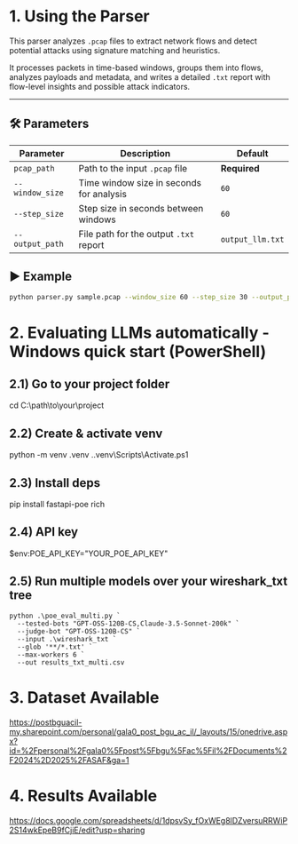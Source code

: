 # 1. Using the Parser

This parser analyzes `.pcap` files to extract network flows and detect potential attacks using signature matching and heuristics.

It processes packets in time-based windows, groups them into flows, analyzes payloads and metadata, and writes a detailed `.txt` report with flow-level insights and possible attack indicators.

---

## 🛠 Parameters

| Parameter         | Description                                      | Default           |
|------------------|--------------------------------------------------|-------------------|
| `pcap_path`      | Path to the input `.pcap` file                   | **Required**      |
| `--window_size`  | Time window size in seconds for analysis         | `60`              |
| `--step_size`    | Step size in seconds between windows             | `60`              |
| `--output_path`  | File path for the output `.txt` report           | `output_llm.txt`  |

## ▶️ Example

```bash
python parser.py sample.pcap --window_size 60 --step_size 30 --output_path report.txt
```


# 2. Evaluating LLMs automatically - Windows quick start (PowerShell)
## 2.1) Go to your project folder
cd C:\path\to\your\project

## 2.2) Create & activate venv
python -m venv .venv
.\.venv\Scripts\Activate.ps1

## 2.3) Install deps
pip install fastapi-poe rich

## 2.4) API key
$env:POE_API_KEY="YOUR_POE_API_KEY"

## 2.5) Run multiple models over your wireshark_txt tree
```
python .\poe_eval_multi.py `
  --tested-bots "GPT-OSS-120B-CS,Claude-3.5-Sonnet-200k" `
  --judge-bot "GPT-OSS-120B-CS" `
  --input .\wireshark_txt `
  --glob '**/*.txt' `
  --max-workers 6 `
  --out results_txt_multi.csv
```

# 3. Dataset Available
https://postbguacil-my.sharepoint.com/personal/gala0_post_bgu_ac_il/_layouts/15/onedrive.aspx?id=%2Fpersonal%2Fgala0%5Fpost%5Fbgu%5Fac%5Fil%2FDocuments%2F2024%2D2025%2FASAF&ga=1

# 4. Results Available
https://docs.google.com/spreadsheets/d/1dpsvSy_fOxWEg8lDZversuRRWiP2S14wkEpeB9fCjiE/edit?usp=sharing

